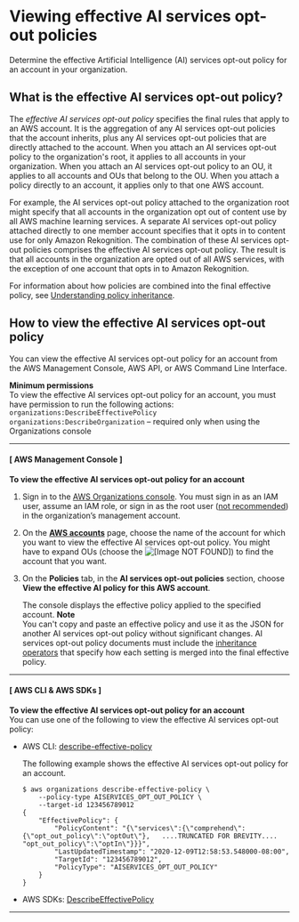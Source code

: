 # Viewing effective AI services opt\-out policies<a name="orgs_manage_policies_ai-opt-out_effective"></a>

Determine the effective Artificial Intelligence \(AI\) services opt\-out policy for an account in your organization\.

## What is the effective AI services opt\-out policy?<a name="effective-ai-opt-out-policy-defined"></a>

The *effective AI services opt\-out policy* specifies the final rules that apply to an AWS account\. It is the aggregation of any AI services opt\-out policies that the account inherits, plus any AI services opt\-out policies that are directly attached to the account\. When you attach an AI services opt\-out policy to the organization's root, it applies to all accounts in your organization\. When you attach an AI services opt\-out policy to an OU, it applies to all accounts and OUs that belong to the OU\. When you attach a policy directly to an account, it applies only to that one AWS account\.

For example, the AI services opt\-out policy attached to the organization root might specify that all accounts in the organization opt out of content use by all AWS machine learning services\. A separate AI services opt\-out policy attached directly to one member account specifies that it opts in to content use for only Amazon Rekognition\. The combination of these AI services opt\-out policies comprises the effective AI services opt\-out policy\. The result is that all accounts in the organization are opted out of all AWS services, with the exception of one account that opts in to Amazon Rekognition\.

For information about how policies are combined into the final effective policy, see [Understanding policy inheritance](orgs_manage_policies_inheritance.md)\.

## How to view the effective AI services opt\-out policy<a name="how-to-view-effective-tag-policy"></a>

You can view the effective AI services opt\-out policy for an account from the AWS Management Console, AWS API, or AWS Command Line Interface\.

**Minimum permissions**  
To view the effective AI services opt\-out policy for an account, you must have permission to run the following actions:  
`organizations:DescribeEffectivePolicy`
`organizations:DescribeOrganization` – required only when using the Organizations console

------
#### [ AWS Management Console ]

**To view the effective AI services opt\-out policy for an account**

1. Sign in to the [AWS Organizations console](https://console.aws.amazon.com/organizations/v2)\. You must sign in as an IAM user, assume an IAM role, or sign in as the root user \([not recommended](https://docs.aws.amazon.com/IAM/latest/UserGuide/best-practices.html#lock-away-credentials)\) in the organization’s management account\.

1. On the **[AWS accounts](https://console.aws.amazon.com/organizations/v2/home/accounts)** page, choose the name of the account for which you want to view the effective AI services opt\-out policy\. You might have to expand OUs \(choose the ![\[Image NOT FOUND\]](http://docs.aws.amazon.com/organizations/latest/userguide/images/console-expand.png)\) to find the account that you want\.

1. On the **Policies** tab, in the **AI services opt\-out policies** section, choose **View the effective AI policy for this AWS account**\.

   The console displays the effective policy applied to the specified account\.
**Note**  
You can't copy and paste an effective policy and use it as the JSON for another AI services opt\-out policy without significant changes\. AI services opt\-out policy documents must include the [inheritance operators](orgs_manage_policies_inheritance_mgmt.md#policy-operators) that specify how each setting is merged into the final effective policy\. 

------
#### [ AWS CLI & AWS SDKs ]

**To view the effective AI services opt\-out policy for an account**  
You can use one of the following to view the effective AI services opt\-out policy:
+ AWS CLI: [describe\-effective\-policy](https://docs.aws.amazon.com/cli/latest/reference/organizations/describe-effective-policy.html)

  The following example shows the effective AI services opt\-out policy for an account\.

  ```
  $ aws organizations describe-effective-policy \
      --policy-type AISERVICES_OPT_OUT_POLICY \
      --target-id 123456789012
  {
      "EffectivePolicy": {
          "PolicyContent": "{\"services\":{\"comprehend\":{\"opt_out_policy\":\"optOut\"},   ....TRUNCATED FOR BREVITY....   "opt_out_policy\":\"optIn\"}}}",
          "LastUpdatedTimestamp": "2020-12-09T12:58:53.548000-08:00",
          "TargetId": "123456789012",
          "PolicyType": "AISERVICES_OPT_OUT_POLICY"
      }
  }
  ```
+ AWS SDKs: [DescribeEffectivePolicy](https://docs.aws.amazon.com/organizations/latest/APIReference/API_DescribeEffectivePolicy.html) 

------